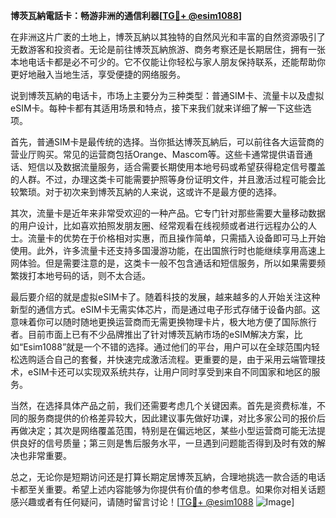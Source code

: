 **博茨瓦納電話卡：畅游非洲的通信利器[[TG💪+ @esim1088](https://t.me/s/esim1088)]**

在非洲这片广袤的土地上，博茨瓦納以其独特的自然风光和丰富的自然资源吸引了无数游客和投资者。无论是前往博茨瓦納旅游、商务考察还是长期居住，拥有一张本地电话卡都是必不可少的。它不仅能让你轻松与家人朋友保持联系，还能帮助你更好地融入当地生活，享受便捷的网络服务。

说到博茨瓦納的电话卡，市场上主要分为三种类型：普通SIM卡、流量卡以及虚拟eSIM卡。每种卡都有其适用场景和特点，接下来我们就来详细了解一下这些选项。

首先，普通SIM卡是最传统的选择。当你抵达博茨瓦納后，可以前往各大运营商的营业厅购买。常见的运营商包括Orange、Mascom等。这些卡通常提供语音通话、短信以及数据流量服务，适合需要长期使用本地号码或希望获得稳定信号覆盖的人群。不过，办理这类卡可能需要护照等身份证明文件，并且激活过程可能会比较繁琐。对于初次来到博茨瓦納的人来说，这或许不是最方便的选择。

其次，流量卡是近年来非常受欢迎的一种产品。它专门针对那些需要大量移动数据的用户设计，比如喜欢拍照发朋友圈、经常观看在线视频或者进行远程办公的人士。流量卡的优势在于价格相对实惠，而且操作简单，只需插入设备即可马上开始使用。此外，许多流量卡还支持多国漫游功能，在出国旅行时也能继续享用高速上网体验。但是需要注意的是，这类卡一般不包含通话和短信服务，所以如果需要频繁拨打本地号码的话，则不太合适。

最后要介绍的就是虚拟eSIM卡了。随着科技的发展，越来越多的人开始关注这种新型的通信方式。eSIM卡无需实体芯片，而是通过电子形式存储于设备内部。这意味着你可以随时随地更换运营商而无需更换物理卡片，极大地方便了国际旅行者。目前市面上已有不少品牌推出了针对博茨瓦納市场的eSIM解决方案，比如“Esim1088”就是一个不错的选择。通过他们的平台，用户可以在全球范围内轻松选购适合自己的套餐，并快速完成激活流程。更重要的是，由于采用云端管理技术，eSIM卡还可以实现双系统共存，让用户同时享受到来自不同国家和地区的服务。

当然，在选择具体产品之前，我们还需要考虑几个关键因素。首先是资费标准，不同的服务商提供的价格差异较大，因此建议事先做好功课，对比多家公司的报价后再做决定；其次是网络覆盖范围，特别是在偏远地区，某些小型运营商可能无法提供良好的信号质量；第三则是售后服务水平，一旦遇到问题能否得到及时有效的解决也非常重要。

总之，无论你是短期访问还是打算长期定居博茨瓦納，合理地挑选一款合适的电话卡都至关重要。希望上述内容能够为你提供有价值的参考信息。如果你对相关话题感兴趣或者有任何疑问，请随时留言讨论！[[TG💪+ @esim1088](https://t.me/s/esim1088) ![Image](https://i.postimg.cc/4NQfJmqS/Snipaste-2025-05-13-00-14-12.png)]